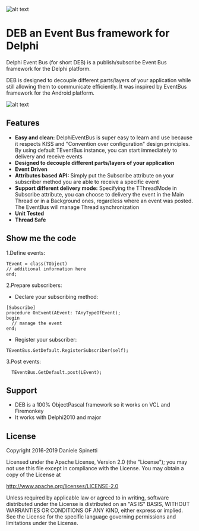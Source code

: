 ![alt text](/docs/DEB_Logo.png "DEB Logo")

# DEB an Event Bus framework for Delphi
Delphi Event Bus (for short DEB) is a publish/subscribe Event Bus framework for the Delphi platform.

DEB is designed to decouple different parts/layers of your application while still allowing them to communicate efficiently.
It was inspired by EventBus framework for the Android platform.

![alt text](/docs/DelphiEventBusArchitecture.png "Delphi Event Bus Architecture")

## Features
* __Easy and clean:__ DelphiEventBus is super easy to learn and use because it respects KISS and "Convention over configuration" design principles. By using default TEventBus instance, you can start immediately to delivery and receive events 
* __Designed to decouple different parts/layers of your application__
* __Event Driven__
* __Attributes based API:__ Simply put the Subscribe attribute on your subscriber method you are able to receive a specific event
* __Support different delivery mode:__ Specifying the TThreadMode in Subscribe attribute, you can choose to delivery the event in the Main Thread or in a Background ones, regardless where an event was posted. The EventBus will manage Thread synchronization     
* __Unit Tested__
* __Thread Safe__

## Show me the code
1.Define events:

```delphi
TEvent = class(TObject)
// additional information here
end;
```

2.Prepare subscribers:

 * Declare your subscribing method:
```delphi
[Subscribe]
procedure OnEvent(AEvent: TAnyTypeOfEvent);
begin
  // manage the event 	
end;
```

 * Register your subscriber:
```delphi
TEventBus.GetDefault.RegisterSubscriber(self);
```

3.Post events:
```delphi
  TEventBus.GetDefault.post(LEvent);
```

## Support
* DEB is a 100% ObjectPascal framework so it works on VCL and Firemonkey
* It works with Delphi2010 and major

## License
  Copyright 2016-2019 Daniele Spinetti

  Licensed under the Apache License, Version 2.0 (the "License");
  you may not use this file except in compliance with the License.
  You may obtain a copy of the License at

  http://www.apache.org/licenses/LICENSE-2.0

  Unless required by applicable law or agreed to in writing, software
  distributed under the License is distributed on an "AS IS" BASIS,
  WITHOUT WARRANTIES OR CONDITIONS OF ANY KIND, either express or implied.
  See the License for the specific language governing permissions and
  limitations under the License.
